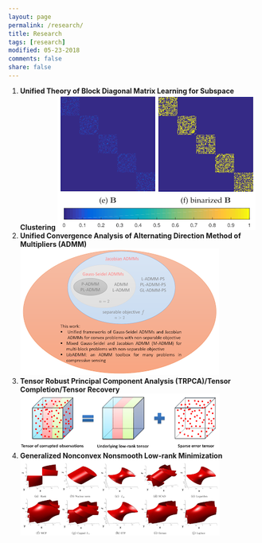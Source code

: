 ```yaml
---
layout: page
permalink: /research/
title: Research
tags: [research]
modified: 05-23-2018
comments: false
share: false
---
```



<ol>
  <li><b> Unified Theory of Block Diagonal Matrix Learning for Subspace Clustering

  <img src="../images/fig_blockdiagonal.png">
  
  <li><b> Unified Convergence Analysis of Alternating Direction Method of Multipliers (ADMM)
  
  <img src="../images/fig_admm.png">
  
  <li><b> Tensor Robust Principal Component Analysis (TRPCA)/Tensor Completion/Tensor Recovery
  
  <img src="../images/fig_trpca.png">
  
  <li><b> Generalized Nonconvex Nonsmooth Low-rank Minimization
  
  <img src="../images/fig_nonconvexrank.png">

